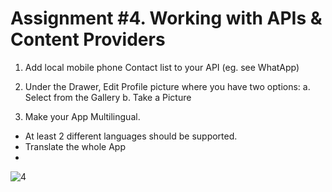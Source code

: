 Assignment #4. Working with APIs & Content Providers
====================================

1. Add local mobile phone Contact list to your API (eg. see WhatApp)
2. Under the Drawer, Edit Profile picture where you have two options:
  a. Select from the Gallery
  b. Take a Picture

3. Make your App Multilingual.      
- At least 2 different languages should be supported.
- Translate the whole App
-

![4](https://github.com/ishimwethierryhenry/mob_prog_assign_four/assets/149163309/c3bca9e1-cc89-43b5-adf7-ffa7e91b1604)
